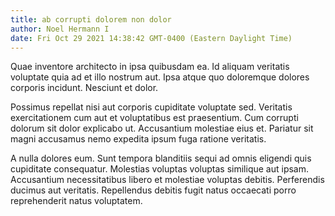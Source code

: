 ```yaml
---
title: ab corrupti dolorem non dolor
author: Noel Hermann I
date: Fri Oct 29 2021 14:38:42 GMT-0400 (Eastern Daylight Time)
---
```

Quae inventore architecto in ipsa quibusdam ea. Id aliquam veritatis voluptate quia ad et illo nostrum aut. Ipsa atque quo doloremque dolores corporis incidunt. Nesciunt et dolor.

 Possimus repellat nisi aut corporis cupiditate voluptate sed. Veritatis exercitationem cum aut et voluptatibus est praesentium. Cum corrupti dolorum sit dolor explicabo ut. Accusantium molestiae eius et. Pariatur sit magni accusamus nemo expedita ipsum fuga ratione veritatis.

 A nulla dolores eum. Sunt tempora blanditiis sequi ad omnis eligendi quis cupiditate consequatur. Molestias voluptas voluptas similique aut ipsam. Accusantium necessitatibus libero et molestiae voluptas debitis. Perferendis ducimus aut veritatis. Repellendus debitis fugit natus occaecati porro reprehenderit natus voluptatem.